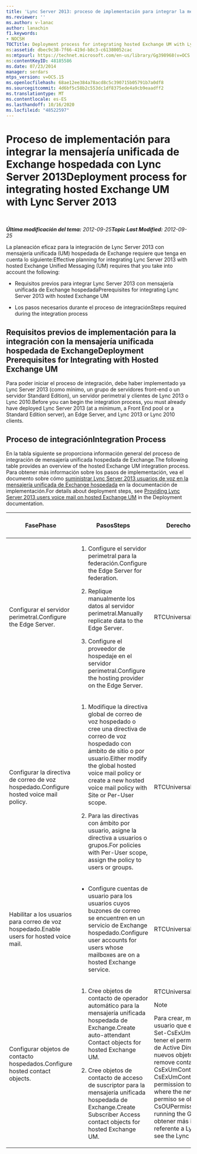 ```yaml
---
title: 'Lync Server 2013: proceso de implementación para integrar la mensajería unificada de Exchange hospedada'
ms.reviewer: ''
ms.author: v-lanac
author: lanachin
f1.keywords:
- NOCSH
TOCTitle: Deployment process for integrating hosted Exchange UM with Lync Server
ms:assetid: dbec9c38-7f66-419d-b8c3-c61380052cac
ms:mtpsurl: https://technet.microsoft.com/en-us/library/Gg398968(v=OCS.15)
ms:contentKeyID: 48185586
ms.date: 07/23/2014
manager: serdars
mtps_version: v=OCS.15
ms.openlocfilehash: 68ae12ee384a78acd8c5c390715b05791b7a0df8
ms.sourcegitcommit: 4d6bf5c58b2c553dc1df8375ede4a9cb9eaadff2
ms.translationtype: MT
ms.contentlocale: es-ES
ms.lasthandoff: 10/16/2020
ms.locfileid: "48522597"
---
```

# <a name="deployment-process-for-integrating-hosted-exchange-um-with-lync-server-2013"></a><span data-ttu-id="0e106-102">Proceso de implementación para integrar la mensajería unificada de Exchange hospedada con Lync Server 2013</span><span class="sxs-lookup"><span data-stu-id="0e106-102">Deployment process for integrating hosted Exchange UM with Lync Server 2013</span></span>

<div data-xmlns="http://www.w3.org/1999/xhtml">

<div class="topic" data-xmlns="http://www.w3.org/1999/xhtml" data-msxsl="urn:schemas-microsoft-com:xslt" data-cs="https://msdn.microsoft.com/">

<div data-asp="https://msdn2.microsoft.com/asp">



</div>

<div id="mainSection">

<div id="mainBody">

<span> </span>

<span data-ttu-id="0e106-103">_**Última modificación del tema:** 2012-09-25_</span><span class="sxs-lookup"><span data-stu-id="0e106-103">_**Topic Last Modified:** 2012-09-25_</span></span>

<span data-ttu-id="0e106-104">La planeación eficaz para la integración de Lync Server 2013 con mensajería unificada (UM) hospedada de Exchange requiere que tenga en cuenta lo siguiente:</span><span class="sxs-lookup"><span data-stu-id="0e106-104">Effective planning for integrating Lync Server 2013 with hosted Exchange Unified Messaging (UM) requires that you take into account the following:</span></span>

  - <span data-ttu-id="0e106-105">Requisitos previos para integrar Lync Server 2013 con mensajería unificada de Exchange hospedada</span><span class="sxs-lookup"><span data-stu-id="0e106-105">Prerequisites for integrating Lync Server 2013 with hosted Exchange UM</span></span>

  - <span data-ttu-id="0e106-106">Los pasos necesarios durante el proceso de integración</span><span class="sxs-lookup"><span data-stu-id="0e106-106">Steps required during the integration process</span></span>

<div>

## <a name="deployment-prerequisites-for-integrating-with-hosted-exchange-um"></a><span data-ttu-id="0e106-107">Requisitos previos de implementación para la integración con la mensajería unificada hospedada de Exchange</span><span class="sxs-lookup"><span data-stu-id="0e106-107">Deployment Prerequisites for Integrating with Hosted Exchange UM</span></span>

<span data-ttu-id="0e106-108">Para poder iniciar el proceso de integración, debe haber implementado ya Lync Server 2013 (como mínimo, un grupo de servidores front-end o un servidor Standard Edition), un servidor perimetral y clientes de Lync 2013 o Lync 2010.</span><span class="sxs-lookup"><span data-stu-id="0e106-108">Before you can begin the integration process, you must already have deployed Lync Server 2013 (at a minimum, a Front End pool or a Standard Edition server), an Edge Server, and Lync 2013 or Lync 2010 clients.</span></span>

</div>

<div>

## <a name="integration-process"></a><span data-ttu-id="0e106-109">Proceso de integración</span><span class="sxs-lookup"><span data-stu-id="0e106-109">Integration Process</span></span>

<span data-ttu-id="0e106-110">En la tabla siguiente se proporciona información general del proceso de integración de mensajería unificada hospedada de Exchange.</span><span class="sxs-lookup"><span data-stu-id="0e106-110">The following table provides an overview of the hosted Exchange UM integration process.</span></span> <span data-ttu-id="0e106-111">Para obtener más información sobre los pasos de implementación, vea el documento sobre cómo [suministrar Lync Server 2013 usuarios de voz en la mensajería unificada de Exchange hospedada](lync-server-2013-providing-lync-server-users-voice-mail-on-hosted-exchange-um.md) en la documentación de implementación.</span><span class="sxs-lookup"><span data-stu-id="0e106-111">For details about deployment steps, see [Providing Lync Server 2013 users voice mail on hosted Exchange UM](lync-server-2013-providing-lync-server-users-voice-mail-on-hosted-exchange-um.md) in the Deployment documentation.</span></span>


<table>
<colgroup>
<col style="width: 25%" />
<col style="width: 25%" />
<col style="width: 25%" />
<col style="width: 25%" />
</colgroup>
<thead>
<tr class="header">
<th><span data-ttu-id="0e106-112">Fase</span><span class="sxs-lookup"><span data-stu-id="0e106-112">Phase</span></span></th>
<th><span data-ttu-id="0e106-113">Pasos</span><span class="sxs-lookup"><span data-stu-id="0e106-113">Steps</span></span></th>
<th><span data-ttu-id="0e106-114">Derechos y permisos</span><span class="sxs-lookup"><span data-stu-id="0e106-114">Rights and permissions</span></span></th>
<th><span data-ttu-id="0e106-115">Documentación de implementación</span><span class="sxs-lookup"><span data-stu-id="0e106-115">Deployment documentation</span></span></th>
</tr>
</thead>
<tbody>
<tr class="odd">
<td><p><span data-ttu-id="0e106-116">Configurar el servidor perimetral.</span><span class="sxs-lookup"><span data-stu-id="0e106-116">Configure the Edge Server.</span></span></p></td>
<td><ol>
<li><p><span data-ttu-id="0e106-117">Configure el servidor perimetral para la federación.</span><span class="sxs-lookup"><span data-stu-id="0e106-117">Configure the Edge Server for federation.</span></span></p></li>
<li><p><span data-ttu-id="0e106-118">Replique manualmente los datos al servidor perimetral.</span><span class="sxs-lookup"><span data-stu-id="0e106-118">Manually replicate data to the Edge Server.</span></span></p></li>
<li><p><span data-ttu-id="0e106-119">Configure el proveedor de hospedaje en el servidor perimetral.</span><span class="sxs-lookup"><span data-stu-id="0e106-119">Configure the hosting provider on the Edge Server.</span></span></p></li>
</ol></td>
<td><p><span data-ttu-id="0e106-120">RTCUniversalServerAdmins</span><span class="sxs-lookup"><span data-stu-id="0e106-120">RTCUniversalServerAdmins</span></span></p></td>
<td><p><span data-ttu-id="0e106-121"><a href="lync-server-2013-configure-the-edge-server-for-integration-with-hosted-exchange-um.md">Configurar el servidor perimetral para la integración con mensajería unificada de Exchange hospedada</a></span><span class="sxs-lookup"><span data-stu-id="0e106-121"><a href="lync-server-2013-configure-the-edge-server-for-integration-with-hosted-exchange-um.md">Configure the Edge Server for integration with hosted Exchange UM</a></span></span></p></td>
</tr>
<tr class="even">
<td><p><span data-ttu-id="0e106-122">Configurar la directiva de correo de voz hospedado.</span><span class="sxs-lookup"><span data-stu-id="0e106-122">Configure hosted voice mail policy.</span></span></p></td>
<td><ol>
<li><p><span data-ttu-id="0e106-123">Modifique la directiva global de correo de voz hospedado o cree una directiva de correo de voz hospedado con ámbito de sitio o por usuario.</span><span class="sxs-lookup"><span data-stu-id="0e106-123">Either modify the global hosted voice mail policy or create a new hosted voice mail policy with Site or Per-User scope.</span></span></p></li>
<li><p><span data-ttu-id="0e106-124">Para las directivas con ámbito por usuario, asigne la directiva a usuarios o grupos.</span><span class="sxs-lookup"><span data-stu-id="0e106-124">For policies with Per-User scope, assign the policy to users or groups.</span></span></p></li>
</ol></td>
<td><p><span data-ttu-id="0e106-125">RTCUniversalServerAdmins</span><span class="sxs-lookup"><span data-stu-id="0e106-125">RTCUniversalServerAdmins</span></span></p></td>
<td><p><span data-ttu-id="0e106-126"><a href="lync-server-2013-manage-hosted-voice-mail-policies.md">Administrar directivas de correo de voz hospedado en Lync Server 2013</a></span><span class="sxs-lookup"><span data-stu-id="0e106-126"><a href="lync-server-2013-manage-hosted-voice-mail-policies.md">Manage hosted voice mail policies in Lync Server 2013</a></span></span></p></td>
</tr>
<tr class="odd">
<td><p><span data-ttu-id="0e106-127">Habilitar a los usuarios para correo de voz hospedado.</span><span class="sxs-lookup"><span data-stu-id="0e106-127">Enable users for hosted voice mail.</span></span></p></td>
<td><ul>
<li><p><span data-ttu-id="0e106-128">Configure cuentas de usuario para los usuarios cuyos buzones de correo se encuentren en un servicio de Exchange hospedado.</span><span class="sxs-lookup"><span data-stu-id="0e106-128">Configure user accounts for users whose mailboxes are on a hosted Exchange service.</span></span></p></li>
</ul></td>
<td><p><span data-ttu-id="0e106-129">RTCUniversalUserAdmins</span><span class="sxs-lookup"><span data-stu-id="0e106-129">RTCUniversalUserAdmins</span></span></p></td>
<td><p><span data-ttu-id="0e106-130"><a href="lync-server-2013-enable-users-for-hosted-voice-mail.md">Habilitar a los usuarios para el correo de voz hospedado en Lync Server 2013</a></span><span class="sxs-lookup"><span data-stu-id="0e106-130"><a href="lync-server-2013-enable-users-for-hosted-voice-mail.md">Enable users for hosted voice mail in Lync Server 2013</a></span></span></p></td>
</tr>
<tr class="even">
<td><p><span data-ttu-id="0e106-131">Configurar objetos de contacto hospedados.</span><span class="sxs-lookup"><span data-stu-id="0e106-131">Configure hosted contact objects.</span></span></p></td>
<td><ol>
<li><p><span data-ttu-id="0e106-132">Cree objetos de contacto de operador automático para la mensajería unificada hospedada de Exchange.</span><span class="sxs-lookup"><span data-stu-id="0e106-132">Create auto-attendant Contact objects for hosted Exchange UM.</span></span></p></li>
<li><p><span data-ttu-id="0e106-133">Cree objetos de contacto de acceso de suscriptor para la mensajería unificada hospedada de Exchange.</span><span class="sxs-lookup"><span data-stu-id="0e106-133">Create Subscriber Access contact objects for hosted Exchange UM.</span></span></p></li>
</ol></td>
<td><p><span data-ttu-id="0e106-134">RTCUniversalUserAdmins</span><span class="sxs-lookup"><span data-stu-id="0e106-134">RTCUniversalUserAdmins</span></span></p>
<div>

> [!NOTE]  
> <span data-ttu-id="0e106-135">Para crear, modificar o quitar objetos de contacto, el usuario que ejecuta el cmdlet New-CsExUmContact, Set-CsExUmContact o Remove-CsExUmContact debe tener el permiso correcto para la unidad organizativa de Active Directory donde están almacenados los nuevos objetos de contacto.</span><span class="sxs-lookup"><span data-stu-id="0e106-135">To create, modify or remove contact objects, the user who runs the New-CsExUmContact, Set-CsExUmContact or Remove-CsExUmContact cmdlet must have the correct permission to the Active Directory organizational unit where the new contact objects are stored.</span></span> <span data-ttu-id="0e106-136">Este permiso se obtiene si se ejecuta el cmdlet Grant-CsOUPermission.</span><span class="sxs-lookup"><span data-stu-id="0e106-136">This permission can be granted by running the Grant-CsOUPermission cmdlet.</span></span> <span data-ttu-id="0e106-137">Para obtener más información, vea la documentación referente a Lync Server Management Shell.</span><span class="sxs-lookup"><span data-stu-id="0e106-137">For details, see the Lync Server Management Shell documentation.</span></span>


</div></td>
<td><p><span data-ttu-id="0e106-138"><a href="lync-server-2013-create-contact-objects-for-hosted-exchange-um.md">Crear objetos de contacto para la mensajería unificada de Exchange hospedada en Lync Server 2013</a></span><span class="sxs-lookup"><span data-stu-id="0e106-138"><a href="lync-server-2013-create-contact-objects-for-hosted-exchange-um.md">Create contact objects for hosted Exchange UM in Lync Server 2013</a></span></span></p></td>
</tr>
</tbody>
</table>


</div>

</div>

<span> </span>

</div>

</div>

</div>

